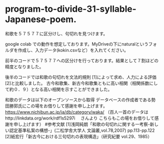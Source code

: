 # program-to-divide-31-syllable-Japanese-poem.
和歌を５７５７７に区分けし、句切れを見つけます。

google colab での動作を想定しております。MyDriveの下にnaturalというフォルダを作成し、入力データ(kokin.csvなど）を入れてください。

前半のコードで５７５７７への区分けを行っております。結果として７割ほどの精度となりました。

後半のコードでは和歌の句切れを文法的規則 [1]によって求め、人力による評価[2]と比較しました。
古今和歌集、新古今和歌集ともに高い相関（相関係数にして約０．９）となる高い相関を示すことができました。


和歌のデータは以下のオープンソースから取得
データベースの作成者である勢田勝郭氏にこの場をお借りして感謝を申し上げます。
https://www.nichibun.ac.jp/ja/db/category/waka/
（百人一首のデータはhttp://linkdata.org/work/rdf1s5297i　
さんより
こちらもこの場をお借りして感謝を申し上げます）
#参考文献
[1]浅岡純朗「和歌の句切れに関する一考察-新しい認定基準私案の構想-」(二松学舎大学人
文論叢,vol.78,2007) pp.113-pp.122
[2]紙宏行「新古今における三句切れの表現構造」（研究紀要 vol.29、1985）
